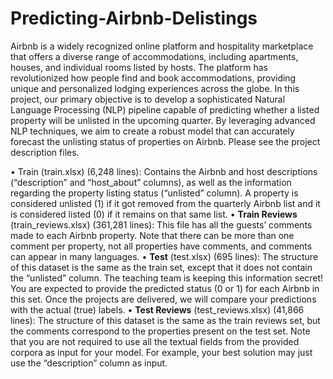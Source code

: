 # Predicting-Airbnb-Delistings
Airbnb is a widely recognized online platform and hospitality marketplace that offers a diverse range of accommodations, including apartments, houses, and individual rooms listed by hosts. The platform has revolutionized how people find and book accommodations, providing unique and personalized lodging experiences across the globe. In this project, our primary objective is to develop a sophisticated Natural Language Processing (NLP) pipeline capable of predicting whether a listed property will be unlisted in the upcoming quarter. By leveraging advanced NLP techniques, we aim to create a robust model that can accurately forecast the unlisting status of properties on Airbnb. 
Please see the project description files. 

• Train (train.xlsx) (6,248 lines): Contains the Airbnb and host descriptions (“description” and “host_about” columns), as well as the information regarding the property listing status (“unlisted” column). A property is considered unlisted (1) if it got removed from the quarterly Airbnb list and it is considered listed (0) if it remains on that same list. 
• **Train Reviews** (train_reviews.xlsx) (361,281 lines): This file has all the guests’ comments made to each Airbnb property. Note that there can be more than one comment per property, not all properties have comments, and comments can appear in many languages. 
• **Test** (test.xlsx) (695 lines): The structure of this dataset is the same as the train set, except that it does not contain the “unlisted” column. The teaching team is keeping this information secret! You are expected to provide the predicted status (0 or 1) for each Airbnb in this set. Once the projects are delivered, we will compare your predictions with the actual (true) labels. 
• **Test Reviews** (test_reviews.xlsx) (41,866 lines): The structure of this dataset is the same as the train reviews set, but the comments correspond to the properties present on the test set. Note that you are not required to use all the textual fields from the provided corpora as input for your model. For example, your best solution may just use the “description” column as input.
